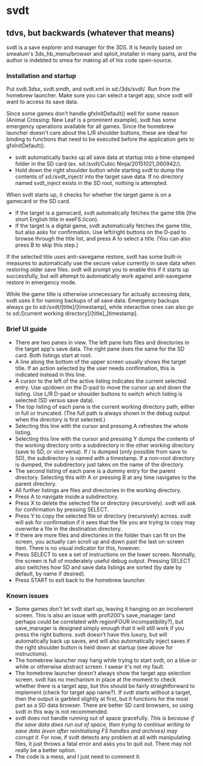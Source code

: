 # svdt
## tdvs, but backwards (whatever that means)
svdt is a save explorer and manager for the 3DS. It is heavily based on smealum's 3ds_hb_menu/browser and sploit_installer in many parts, and the author is indebted to smea for making all of his code open-source.

### Installation and startup
Put svdt.3dsx, svdt.smdh, and svdt.xml in sd:/3ds/svdt/. Run from the homebrew launcher. Make sure you can select a target app, since svdt will want to access its save data.

Since some games don't handle gfxInitDefault() well for some reason (Animal Crossing: New Leaf is a prominent example), svdt has some emergency operations available for all games. Since the homebrew launcher doesn't care about the L/R shoulder buttons, these are ideal for binding to functions that need to be executed before the application gets to gfxInitDefault().
* svdt automatically backs up all save data at startup into a time-stamped folder in the SD card (ex. sd:/svdt/Cubic Ninja/20151021_060942/).
* Hold down the right shoulder button while starting svdt to dump the contents of sd:/svdt_inject/ into the target save data. If no directory named svdt_inject exists in the SD root, nothing is attempted.

When svdt starts up, it checks for whether the target game is on a gamecard or the SD card.
* If the target is a gamecard, svdt automatically fetches the game title (the short English title in exeFS:/icon).
* If the target is a digital game, svdt automatically fetches the game title, but also asks for confirmation. Use left/right buttons on the D-pad to browse through the title list, and press A to select a title. (You can also press B to skip this step.)

If the selected title uses anti-savegame restore, svdt has some built-in measures to automatically use the secure value currently in save data when restoring older save files. svdt will prompt you to enable this if it starts up successfully, but will attempt to automatically work against anti-savegame restore in emergency mode.

While the game title is otherwise unnecessary for actually accessing data, svdt uses it for naming backups of all save data. Emergency backups always go to sd:/svdt/[title]/[timestamp], while interactive ones can also go to sd:/[current working directory]/[title]_[timestamp].

### Brief UI guide
* There are two panes in view. The left pane lists files and directories in the target app's save data. The right pane does the same for the SD card. Both listings start at root.
* A line along the bottom of the upper screen usually shows the target title. If an action selected by the user needs confirmation, this is indicated instead in this line.
* A cursor to the left of the active listing indicates the current selected entry. Use up/down on the D-pad to move the cursor up and down the listing. Use L/R D-pad or shoulder buttons to switch which listing is selected (SD versus save data).
* The top listing of each pane is the current working directory path, either in full or truncated. (The full path is always shown in the debug output when the directory is first selected.)
 * Selecting this line with the cursor and pressing A refreshes the whole listing.
 * Selecting this line with the cursor and pressing Y dumps the contents of the working directory onto a subdirectory in the other working directory (save to SD, or vice versa). If / is dumped (only possible from save to SD), the subdirectory is named with a timestamp. If a non-root directory is dumped, the subdirectory just takes on the name of the directory.
* The second listing of each pane is a dummy entry for the parent directory. Selecting this with A or pressing B at any time navigates to the parent directory.
* All further listings are files and directories in the working directory.
 * Press A to navigate inside a subdirectory.
 * Press X to delete the selected file or directory (recursively). svdt will ask for confirmation by pressing SELECT.
 * Press Y to copy the selected file or directory (recursively) across. svdt will ask for confirmation if it sees that the file you are trying to copy may overwrite a file in the destination directory.
 * If there are more files and directories in the folder than can fit on the screen, you actually can scroll up and down past the last on-screen item. There is no visual indicator for this, however.
* Press SELECT to see a set of instructions on the lower screen. Normally, the screen is full of moderately useful debug output. Pressing SELECT also switches how SD and save data listings are sorted (by date by default, by name if desired).
* Press START to exit back to the homebrew launcher.

### Known issues
* Some games don't let svdt start up, leaving it hanging on an incoherent screen. This is also an issue with profi200's save_manager (and perhaps could be correlated with regionFOUR incompatibility?), but save_manager is designed simply enough that it will still work if you press the right buttons. svdt doesn't have this luxury, but will automatically back up saves, and will also automatically inject saves if the right shoulder button is held down at startup (see above for instructions).
* The homebrew launcher may hang while trying to start svdt, on a blue or white or otherwise abstract screen. I swear it's not my fault.
* The homebrew launcher doesn't always show the target app selection screen. svdt has no mechanism in place at the moment to check whether there is a target app, but this should be fairly straightforward to implement (check for target app name?). If svdt starts without a target, then the output is garbled slightly at first, but it functions for the most part as a SD data browser. There are better SD card browsers, so using svdt in this way is not recommended.
* svdt does not handle running out of space gracefully. *This is because if the save data does run out of space, then trying to continue writing to save data (even after reinitialising FS handles and archives) may corrupt it.* For now, if svdt detects any problem at all with manipulating files, it just throws a fatal error and asks you to quit out. There may not really be a better option.
* The code is a mess, and I just need to comment it.
